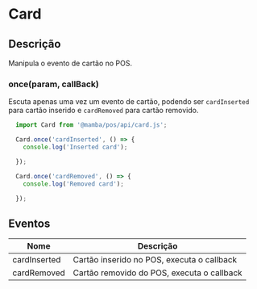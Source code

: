 # Card

## Descrição

Manipula o evento de cartão no POS.

### once(param, callBack)

Escuta apenas uma vez um evento de cartão, podendo ser  `cardInserted` para cartão inserido e `cardRemoved` para cartão removido.

```js
  import Card from '@mamba/pos/api/card.js';

  Card.once('cardInserted', () => {
    console.log('Inserted card');

  });

  Card.once('cardRemoved', () => {
    console.log('Removed card');

  });

```

## Eventos

| Nome         | Descrição                                  |
|--------------|--------------------------------------------|
| cardInserted | Cartão inserido no POS, executa o callback |
| cardRemoved  | Cartão removido do POS, executa o callback |
